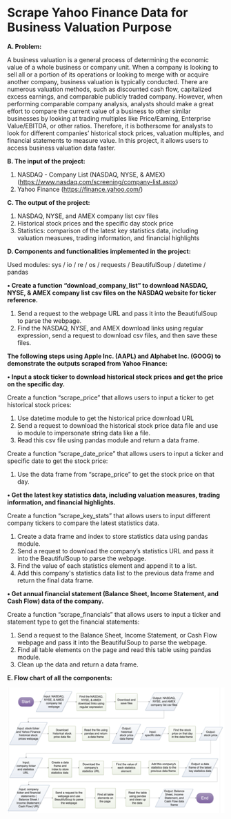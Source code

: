 # Scrape Yahoo Finance Data for Business Valuation Purpose 

**A.	Problem:**

A business valuation is a general process of determining the economic value of a whole business or company unit. When a company is looking to sell all or a portion of its operations or looking to merge with or acquire another company, business valuation is typically conducted. There are numerous valuation methods, such as discounted cash flow, capitalized excess earnings, and comparable publicly traded company. However, when performing comparable company analysis, analysts should make a great effort to compare the current value of a business to other similar businesses by looking at trading multiples like Price/Earning, Enterprise Value/EBITDA, or other ratios. Therefore, it is bothersome for analysts to look for different companies’ historical stock prices, valuation multiples, and financial statements to measure value. In this project, it allows users to access business valuation data faster.


**B.	The input of the project:** 

1.	NASDAQ - Company List (NASDAQ, NYSE, & AMEX) (https://www.nasdaq.com/screening/company-list.aspx)
2.	Yahoo Finance (https://finance.yahoo.com/)


**C.	The output of the project:**

1.	NASDAQ, NYSE, and AMEX company list csv files
2.	Historical stock prices and the specific day stock price
3.	Statistics: comparison of the latest key statistics data, including valuation measures, trading information, and financial highlights 


**D.	Components and functionalities implemented in the project:**

Used modules: sys / io / re / os / requests / BeautifulSoup / datetime / pandas

**•	Create a function “download_company_list” to download NASDAQ, NYSE, & AMEX company list csv files on the NASDAQ website for ticker reference.**
1.	Send a request to the webpage URL and pass it into the BeautifulSoup to parse the webpage.
2.	Find the NASDAQ, NYSE, and AMEX download links using regular expression, send a request to download csv files, and then save these files.


**The following steps using Apple Inc. (AAPL) and Alphabet Inc. (GOOG) to demonstrate the outputs scraped from Yahoo Finance:**


**•	Input a stock ticker to download historical stock prices and get the price on the specific day.** 

  Create a function “scrape_price” that allows users to input a ticker to get historical stock prices:

1.	Use datetime module to get the historical price download URL
2.	Send a request to download the historical stock price data file and use io module to impersonate string data like a file.
3.	Read this csv file using pandas module and return a data frame.

  Create a function “scrape_date_price” that allows users to input a ticker and specific date to get the stock price:
1.	Use the data frame from “scrape_price” to get the stock price on that day.


**•	Get the latest key statistics data, including valuation measures, trading information, and financial highlights.**

  Create a function “scrape_key_stats” that allows users to input different company tickers to compare the latest statistics data.

1.	Create a data frame and index to store statistics data using pandas module.
2.	Send a request to download the company’s statistics URL and pass it into the BeautifulSoup to parse the webpage.
3.	Find the value of each statistics element and append it to a list.
4.	Add this company's statistics data list to the previous data frame and return the final data frame.


**•	Get annual financial statement (Balance Sheet, Income Statement, and Cash Flow) data of the company.**

  Create a function “scrape_financials” that allows users to input a ticker and statement type to get the financial statements:

1.	Send a request to the Balance Sheet, Income Statement, or Cash Flow webpage and pass it into the BeautifulSoup to parse the webpage.
2.	Find all table elements on the page and read this table using pandas module.
3.	Clean up the data and return a data frame.


**E.	Flow chart of all the components:**

![image](https://github.com/shihyuanwang/Python-Programming/blob/master/Scrape%20Yahoo%20Finance%20Data%20for%20Business%20Valuation%20Purpose/Flowchart.png)
